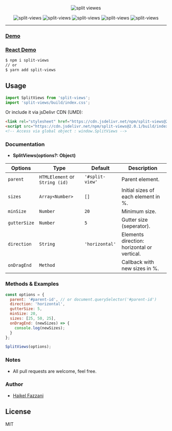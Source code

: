 <p align="center">
<img src="https://i.ibb.co/X7hHvx7/Split-Views.png" alt="split viewes"/>
</p>

<div align="center" style="width:100%; text-align:center;">
<img src="https://badgen.net/bundlephobia/minzip/split-views" alt="split-views" />
  <img src="https://badgen.net/bundlephobia/dependency-count/split-views" alt="split-views" />
  <img src="https://badgen.net/npm/v/split-views" alt="split-views" />
  <img src="https://badgen.net/npm/dt/split-views" alt="split-views" />
  <img src="https://data.jsdelivr.com/v1/package/npm/split-views/badge" alt="split-views"/>
</div>  

<hr />  

### [Demo](https://split-views.netlify.app/)
### [React Demo](https://codesandbox.io/s/split-views-8mueq)

```html
$ npm i split-views
// or
$ yarn add split-views
```

## Usage
```js
import SplitViews from 'split-views';
import 'split-views/build/index.css';
```

Or include it via jsDelivr CDN (UMD):
```html
<link rel="stylesheet" href="https://cdn.jsdelivr.net/npm/split-views@2.0.1/build/index.css" />
<script src="https://cdn.jsdelivr.net/npm/split-views@2.0.1/build/index.umd.min.js"></script>
<!-- Access via global object : window.SplitViews -->
```

### Documentation

- **SplitViews(options?: Object)**  

| Options      | Type                          | Default        | Description                                 |
| ------------ | ----------------------------- | -------------- | ------------------------------------------- |
| `parent`     | `HTMLElement` or `String (id)`| `'#split-view'` | Parent element.                             |
| `sizes`      | `Array<Number>`               | `[]`           | Initial sizes of each element in %.         |
| `minSize`    | `Number`                      | `20`           | Minimum size.                               |
| `gutterSize` | `Number`                      | `5`            | Gutter size (seperator).                    |
| `direction`  | `String`                      | `'horizontal'`   | Elements direction: horizontal or vertical. |
| `onDragEnd`  | `Method`                      |                | Callback with new sizes in %.               |

### Methods & Examples
```js
const options = {
  parent: '#parent-id', // or document.querySelector('#parent-id')
  direction: 'horizontal',
  gutterSize: 5,
  minSize: 20,
  sizes: [25, 50, 25],
  onDragEnd: (newSizes) => {
    console.log(newSizes);
  }
};

SplitViews(options);
```

### Notes
- All pull requests are welcome, feel free.

### Author
- [Haikel Fazzani](https://github.com/haikelfazzani)

## License
MIT